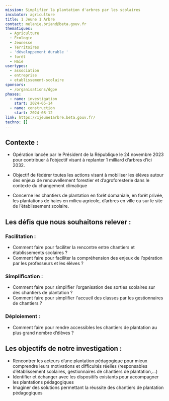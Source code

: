 ```yaml
---
mission: Simplifier la plantation d'arbres par les scolaires
incubator: agriculture
title: 1 Jeune 1 Arbre
contact: melanie.briand@beta.gouv.fr
thematiques:
  - Agriculture
  - Écologie
  - Jeunesse
  - Territoires
  - 'développement durable '
  - forêt
  - Haie
usertypes:
  - association
  - entreprise
  - etablissement-scolaire
sponsors:
  - /organisations/dgpe
phases:
  - name: investigation
    start: 2024-05-14
  - name: construction
    start: 2024-08-12
link: https://1jeune1arbre.beta.gouv.fr/
techno: []
---
```

## Contexte :

* Opération lancée par le Président de la République le 24 novembre 2023 pour contribuer
à l’objectif visant à replanter 1 milliard d’arbres d’ici 2032.

* Objectif de fédérer toutes les actions visant à mobiliser les élèves autour des enjeux de
renouvellement forestier et d’agroforesterie dans le contexte du changement climatique

* Concerne les chantiers de plantation en forêt domaniale, en forêt privée,
les plantations de haies en milieu agricole, d’arbres en ville ou sur le site de
l’établissement scolaire.

## Les défis que nous souhaitons relever :

### Facilitation :
* Comment faire pour faciliter la rencontre entre chantiers et établissements
scolaires ?
* Comment faire pour faciliter la compréhension des enjeux de l’opération par les
professeurs et les élèves ?

### Simplification : 
* Comment faire pour simplifier l’organisation des sorties scolaires sur des
chantiers de plantation ?
* Comment faire pour simplifier l'accueil des classes par les gestionnaires de
chantiers ?

### Déploiement : 
* Comment faire pour rendre accessibles les chantiers de plantation au plus grand
nombre d’élèves ?

## Les objectifs de notre investigation : 

 * Rencontrer les acteurs d’une plantation pédagogique pour mieux comprendre leurs
motivations et difficultés réelles (responsables d’établissement scolaires, gestionnaires
de chantiers de plantation,...)
* Identifier et échanger avec les dispositifs existants pour accompagner les plantations
pédagogiques
* Imaginer des solutions permettant la réussite des chantiers de plantation pédagogiques
